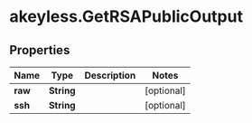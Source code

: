 # akeyless.GetRSAPublicOutput

## Properties

Name | Type | Description | Notes
------------ | ------------- | ------------- | -------------
**raw** | **String** |  | [optional] 
**ssh** | **String** |  | [optional] 


